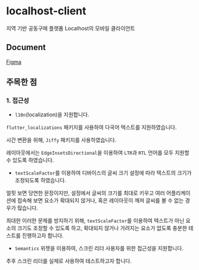 # localhost-client

지역 기반 공동구매 플랫폼 Localhost의 모바일 클라이언트

## Document

[Figma](https://www.figma.com/file/zsfqblyf7FZcyx9t5cNROe/localhost-%EC%96%B4%ED%94%8C%EB%A6%AC%EC%BC%80%EC%9D%B4%EC%85%98-%ED%99%94%EB%A9%B4-%EA%B8%B0%ED%9A%8D%EC%84%9C?type=design&node-id=115%3A31711&mode=design&t=N7bmfqasF9UAcfFv-1)

## 주목한 점

### 1. 접근성

* `l10n`(localization)을 지원합니다.

`flutter_localizations` 패키지를 사용하여 다국어 텍스트를 지원하였습니다.

시간 변환을 위해, `Jiffy` 패키지를 사용하였습니다.

레이아웃에서는 `EdgeInsetsDirectional`을 이용하여 `LTR`과 `RTL` 언어를 모두 지원할 수 있도록 하였습니다.

* `textScaleFactor`를 이용하여 디바이스의 글씨 크기 설정에 따라 텍스트의 크기가 조정되도록 하였습니다.

얼핏 보면 당연한 문장이지만, 설정에서 글씨의 크기를 최대로 키우고 여러 어플리케이션에 접속해 보면 요소가 확대되지 않거나, 혹은 레이아웃이 깨져 글씨를 볼 수 없는 경우가 많습니다.

최대한 이러한 문제를 방지하기 위해, `textScaleFactor`를 이용하여 텍스트가 아닌 요소의 크기도 조정할 수 있도록 하고, 확대되지 않거나 가려지는 요소가 없도록 충분한 테스트를 진행하고자 합니다.

* `Semantics` 위젯을 이용하여, 스크린 리더 사용자를 위한 접근성을 지원합니다.

추후 스크린 리더를 실제로 사용하여 테스트하고자 합니다.

